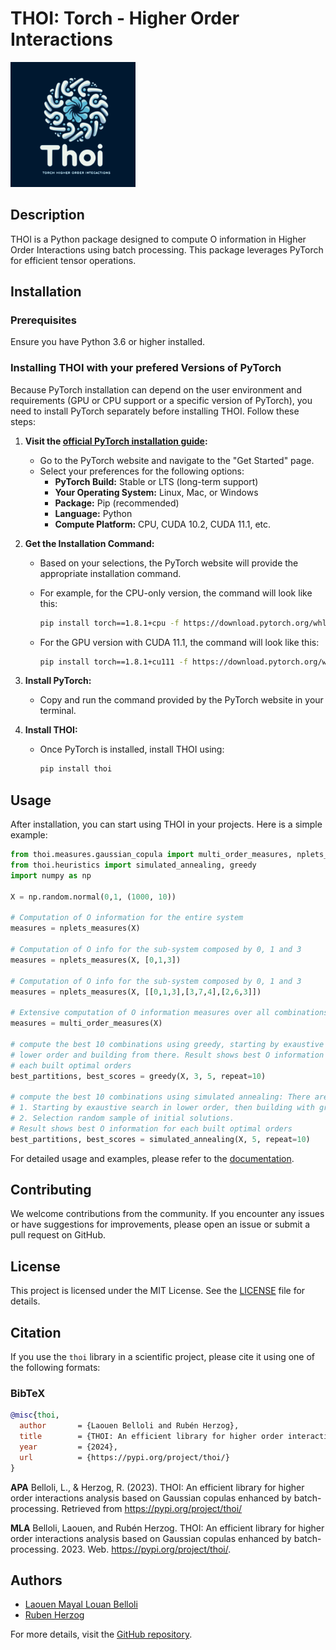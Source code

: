 # THOI: Torch - Higher Order Interactions

<img src="https://raw.githubusercontent.com/Laouen/THOI/main/img/logo.png" alt="THOI Logo" width="200">

## Description

THOI is a Python package designed to compute O information in Higher Order Interactions using batch processing. This package leverages PyTorch for efficient tensor operations.

## Installation

### Prerequisites

Ensure you have Python 3.6 or higher installed.

### Installing THOI with your prefered Versions of PyTorch

Because PyTorch installation can depend on the user environment and requirements (GPU or CPU support or a specific version of PyTorch), you need to install PyTorch separately before installing THOI. Follow these steps:

1. **Visit the [official PyTorch installation guide](https://pytorch.org/get-started/locally/):**
    - Go to the PyTorch website and navigate to the "Get Started" page.
    - Select your preferences for the following options:
        - **PyTorch Build:** Stable or LTS (long-term support)
        - **Your Operating System:** Linux, Mac, or Windows
        - **Package:** Pip (recommended)
        - **Language:** Python
        - **Compute Platform:** CPU, CUDA 10.2, CUDA 11.1, etc.

2. **Get the Installation Command:**
    - Based on your selections, the PyTorch website will provide the appropriate installation command.
    - For example, for the CPU-only version, the command will look like this:

        ```bash
        pip install torch==1.8.1+cpu -f https://download.pytorch.org/whl/torch_stable.html
        ```

    - For the GPU version with CUDA 11.1, the command will look like this:

        ```bash
        pip install torch==1.8.1+cu111 -f https://download.pytorch.org/whl/torch_stable.html
        ```

3. **Install PyTorch:**
    - Copy and run the command provided by the PyTorch website in your terminal.

4. **Install THOI:**
    - Once PyTorch is installed, install THOI using:

        ```bash
        pip install thoi
        ```

## Usage

After installation, you can start using THOI in your projects. Here is a simple example:

```python
from thoi.measures.gaussian_copula import multi_order_measures, nplets_measures
from thoi.heuristics import simulated_annealing, greedy
import numpy as np

X = np.random.normal(0,1, (1000, 10))

# Computation of O information for the entire system
measures = nplets_measures(X)

# Computation of O info for the sub-system composed by 0, 1 and 3
measures = nplets_measures(X, [0,1,3])

# Computation of O info for the sub-system composed by 0, 1 and 3
measures = nplets_measures(X, [[0,1,3],[3,7,4],[2,6,3]])

# Extensive computation of O information measures over all combinations of X
measures = multi_order_measures(X)

# compute the best 10 combinations using greedy, starting by exaustive search in 
# lower order and building from there. Result shows best O information for 
# each built optimal orders
best_partitions, best_scores = greedy(X, 3, 5, repeat=10)

# compute the best 10 combinations using simulated annealing: There are two initialization options
# 1. Starting by exaustive search in lower order, then building with gready.
# 2. Selection random sample of initial solutions.
# Result shows best O information for each built optimal orders
best_partitions, best_scores = simulated_annealing(X, 5, repeat=10)
```

For detailed usage and examples, please refer to the [documentation](https://github.com/Laouen/THOI).

## Contributing

We welcome contributions from the community. If you encounter any issues or have suggestions for improvements, please open an issue or submit a pull request on GitHub.

## License

This project is licensed under the MIT License. See the [LICENSE](LICENSE) file for details.

## Citation

If you use the `thoi` library in a scientific project, please cite it using one of the following formats:

### BibTeX

```bibtex
@misc{thoi,
  author       = {Laouen Belloli and Rubén Herzog},
  title        = {THOI: An efficient library for higher order interactions analysis based on Gaussian copulas enhanced by batch-processing},
  year         = {2024},
  url          = {https://pypi.org/project/thoi/}
}
```

**APA**
Belloli, L., & Herzog, R. (2023). THOI: An efficient library for higher order interactions analysis based on Gaussian copulas enhanced by batch-processing. Retrieved from https://pypi.org/project/thoi/

**MLA**
Belloli, Laouen, and Rubén Herzog. THOI: An efficient library for higher order interactions analysis based on Gaussian copulas enhanced by batch-processing. 2023. Web. https://pypi.org/project/thoi/.


## Authors

- [Laouen Mayal Louan Belloli](https://www.linkedin.com/in/laouen-belloli/)
- [Ruben Herzog](https://www.linkedin.com/in/rherzoga/)

For more details, visit the [GitHub repository](https://github.com/Laouen/THOI).

